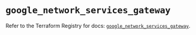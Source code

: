 # `google_network_services_gateway`

Refer to the Terraform Registry for docs: [`google_network_services_gateway`](https://registry.terraform.io/providers/hashicorp/google/6.49.0/docs/resources/network_services_gateway).

